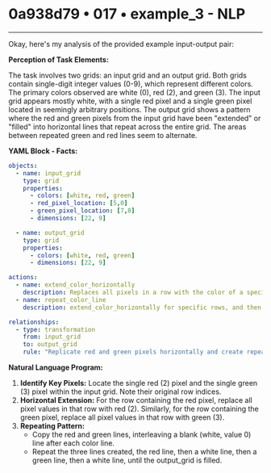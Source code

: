 # 0a938d79 • 017 • example_3 - NLP

---
Okay, here's my analysis of the provided example input-output pair:

**Perception of Task Elements:**

The task involves two grids: an input grid and an output grid. Both grids contain single-digit integer values (0-9), which represent different colors. The primary colors observed are white (0), red (2), and green (3). The input grid appears mostly white, with a single red pixel and a single green pixel located in seemingly arbitrary positions. The output grid shows a pattern where the red and green pixels from the input grid have been "extended" or "filled" into horizontal lines that repeat across the entire grid. The areas between repeated green and red lines seem to alternate.

**YAML Block - Facts:**



```yaml
objects:
  - name: input_grid
    type: grid
    properties:
      - colors: [white, red, green]
      - red_pixel_location: [5,0]
      - green_pixel_location: [7,8]
      - dimensions: [22, 9]

  - name: output_grid
    type: grid
    properties:
      - colors: [white, red, green]
      - dimensions: [22, 9]

actions:
  - name: extend_color_horizontally
    description: Replaces all pixels in a row with the color of a specific pixel in that row.
  - name: repeat_color_line
    description: extend_color_horizontally for specific rows, and then repeat that through out the grid

relationships:
  - type: transformation
    from: input_grid
    to: output_grid
    rule: "Replicate red and green pixels horizontally and create repeating blocks."
```



**Natural Language Program:**

1.  **Identify Key Pixels:** Locate the single red (2) pixel and the single green (3) pixel within the input grid. Note their original row indices.
2.  **Horizontal Extension:** For the row containing the red pixel, replace all pixel values in that row with red (2). Similarly, for the row containing the green pixel, replace all pixel values in that row with green (3).
3.  **Repeating Pattern:**
    *   Copy the red and green lines, interleaving a blank (white, value 0) line after each color line.
    *   Repeat the three lines created, the red line, then a white line, then a green line, then a white line, until the output_grid is filled.


